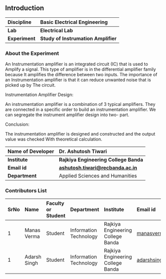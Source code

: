 ## Introduction


<b>Discipline | <b>Basic Electrical Engineering 
:--|:--|
<b> Lab | <b> Electrical Lab
<b> Experiment|     <b> Study of Instrumation Amplifier

### About the Experiment 

An Instrumentation amplifier is an integrated circuit (IC) that is used to Amplify a signal. This type of
amplifier is in the differential amplifier family because It amplifies the difference between two inputs.
The importance of an Instrumentation amplifier is that it can reduce unwanted noise that is picked up by
The circuit.

Instrumentation Amplifier Design: <br>

An instrumentation amplifier is a combination of 3 typical amplifiers. They are connected in a specific
order to build an instrumentation amplifier. We can segregate the instrument amplifier design into two-
part.<br>
  
Conclusion:<br>

The instrumentation amplifier is designed and constructed and the output value was checked With
theoretical calculation.<br>
  

<b>Name of Developer | <b> Dr. Ashutosh Tiwari 
:--|:--|
<b> Institute | <b> Rajkiya Engineering College Banda 
<b> Email id|     <b> ashutosh.tiwari@recbanda.ac.in 
<b> Department | Applied Sciences and Humanities

### Contributors List

SrNo | Name | Faculty or Student | Department| Institute | Email id
:--|:--|:--|:--|:--|:--|
1 | Manas Verma  | Student | Information Technology | Rajkiya Engineering College Banda | manasverma012345@gmail.com 
1 | Adarsh Singh | Student | Information Technology | Rajkiya Engineering College Banda | adarshsingh2508@gmail.com
